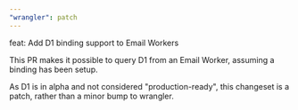 ```yaml
---
"wrangler": patch
---
```


feat: Add D1 binding support to Email Workers

This PR makes it possible to query D1 from an Email Worker, assuming a binding has been setup.

As D1 is in alpha and not considered "production-ready", this changeset is a patch, rather than a minor bump to wrangler.

